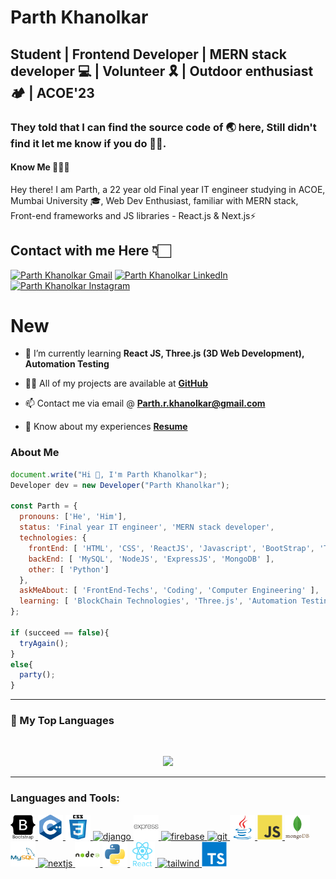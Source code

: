 # Parth Khanolkar
## Student | Frontend Developer | MERN stack developer 💻 | Volunteer 🎗️ | Outdoor enthusiast 🏕️ | ACOE'23

### They told that I can find the source code of 🌏 here, Still didn't find it let me know if you do 🙏🏻.

#### Know Me 🙋🏻‍♂️
Hey there! I am Parth, a 22 year old Final year IT engineer studying in ACOE, Mumbai University 🎓,
Web Dev Enthusiast, familiar with MERN stack, Front-end frameworks and JS libraries - React.js & Next.js⚡



## Contact with me Here 👇🏻


<a href="mailto:parth.r.khanolkar@gmail.com">![Parth Khanolkar Gmail](https://user-images.githubusercontent.com/65060103/126262505-014b0278-1ace-4bc4-92dc-438ce47e00e3.png)</a> <a href="https://www.linkedin.com/in/parthkhanolkar/">![Parth Khanolkar LinkedIn](https://user-images.githubusercontent.com/65060103/126262769-03da501e-12a1-4ece-8745-497c7d2e203e.png)</a> <a href="https://www.instagram.com/parthkhanolkar/">![Parth Khanolkar Instagram](https://user-images.githubusercontent.com/65060103/126262775-fe918a4f-007a-4df2-83e9-a1a0ea4fc7a7.png)</a>  







# New




- 🌱 I’m currently learning **React JS, Three.js (3D Web Development), Automation Testing**

- 👨‍💻 All of my projects are available at **[GitHub](https://github.com/parth-khanolkar)**

- 📫 Contact me via email @ **Parth.r.khanolkar@gmail.com**

- 📄 Know about my experiences **[Resume](https://drive.google.com/file/d/1ZVcGbxY69H9QrqbDj8kXsTZtz3gCI4yu/view?usp=drive_link)**



<h3 align="left">About Me</h3>

``` javascript
document.write("Hi 👋, I'm Parth Khanolkar");
Developer dev = new Developer("Parth Khanolkar");

const Parth = {
  pronouns: ['He', 'Him'],
  status: 'Final year IT engineer', 'MERN stack developer',
  technologies: {
    frontEnd: [ 'HTML', 'CSS', 'ReactJS', 'Javascript', 'BootStrap', 'Tailwind CSS', 'Material UI' ],
    backEnd: [ 'MySQL', 'NodeJS', 'ExpressJS', 'MongoDB' ],
    other: [ 'Python']
  },
  askMeAbout: [ 'FrontEnd-Techs', 'Coding', 'Computer Engineering' ],
  learning: [ 'BlockChain Technologies', 'Three.js', 'Automation Testing' ]    
};

if (succeed == false){
  tryAgain();
}
else{
  party();
}
```


---

### 🔡 My Top Languages
<br>
<p align="center" >  
  <a href="https://github.com/parth-khanolkar/github-readme-stats"> 
<img src="https://github-readme-stats.vercel.app/api/top-langs/?username=AtharvaUtekar&show_icons=true&theme=dracula"/>
  </a>
  </p>


---

<h3 align="left">Languages and Tools:</h3>
<p align="left"> <a href="https://getbootstrap.com" target="_blank" rel="noreferrer"> <img src="https://raw.githubusercontent.com/devicons/devicon/master/icons/bootstrap/bootstrap-plain-wordmark.svg" alt="bootstrap" width="40" height="40"/> </a> <a href="https://www.w3schools.com/cpp/" target="_blank" rel="noreferrer"> <img src="https://raw.githubusercontent.com/devicons/devicon/master/icons/cplusplus/cplusplus-original.svg" alt="cplusplus" width="40" height="40"/> </a> <a href="https://www.w3schools.com/css/" target="_blank" rel="noreferrer"> <img src="https://raw.githubusercontent.com/devicons/devicon/master/icons/css3/css3-original-wordmark.svg" alt="css3" width="40" height="40"/> </a> <a href="https://www.djangoproject.com/" target="_blank" rel="noreferrer"> <img src="https://cdn.worldvectorlogo.com/logos/django.svg" alt="django" width="40" height="40"/> </a> <a href="https://expressjs.com" target="_blank" rel="noreferrer"> <img src="https://raw.githubusercontent.com/devicons/devicon/master/icons/express/express-original-wordmark.svg" alt="express" width="40" height="40"/> </a> <a href="https://firebase.google.com/" target="_blank" rel="noreferrer"> <img src="https://www.vectorlogo.zone/logos/firebase/firebase-icon.svg" alt="firebase" width="40" height="40"/> </a> <a href="https://git-scm.com/" target="_blank" rel="noreferrer"> <img src="https://www.vectorlogo.zone/logos/git-scm/git-scm-icon.svg" alt="git" width="40" height="40"/> </a> <a href="https://www.java.com" target="_blank" rel="noreferrer"> <img src="https://raw.githubusercontent.com/devicons/devicon/master/icons/java/java-original.svg" alt="java" width="40" height="40"/> </a> <a href="https://developer.mozilla.org/en-US/docs/Web/JavaScript" target="_blank" rel="noreferrer"> <img src="https://raw.githubusercontent.com/devicons/devicon/master/icons/javascript/javascript-original.svg" alt="javascript" width="40" height="40"/> </a> <a href="https://www.mongodb.com/" target="_blank" rel="noreferrer"> <img src="https://raw.githubusercontent.com/devicons/devicon/master/icons/mongodb/mongodb-original-wordmark.svg" alt="mongodb" width="40" height="40"/> </a> <a href="https://www.mysql.com/" target="_blank" rel="noreferrer"> <img src="https://raw.githubusercontent.com/devicons/devicon/master/icons/mysql/mysql-original-wordmark.svg" alt="mysql" width="40" height="40"/> </a> <a href="https://nextjs.org/" target="_blank" rel="noreferrer"> <img src="https://cdn.worldvectorlogo.com/logos/nextjs-2.svg" alt="nextjs" width="40" height="40"/> </a> <a href="https://nodejs.org" target="_blank" rel="noreferrer"> <img src="https://raw.githubusercontent.com/devicons/devicon/master/icons/nodejs/nodejs-original-wordmark.svg" alt="nodejs" width="40" height="40"/> </a> <a href="https://www.python.org" target="_blank" rel="noreferrer"> <img src="https://raw.githubusercontent.com/devicons/devicon/master/icons/python/python-original.svg" alt="python" width="40" height="40"/> </a> <a href="https://reactjs.org/" target="_blank" rel="noreferrer"> <img src="https://raw.githubusercontent.com/devicons/devicon/master/icons/react/react-original-wordmark.svg" alt="react" width="40" height="40"/> </a> <a href="https://tailwindcss.com/" target="_blank" rel="noreferrer"> <img src="https://www.vectorlogo.zone/logos/tailwindcss/tailwindcss-icon.svg" alt="tailwind" width="40" height="40"/> </a> <a href="https://www.typescriptlang.org/" target="_blank" rel="noreferrer"> <img src="https://raw.githubusercontent.com/devicons/devicon/master/icons/typescript/typescript-original.svg" alt="typescript" width="40" height="40"/> </a> </p>
